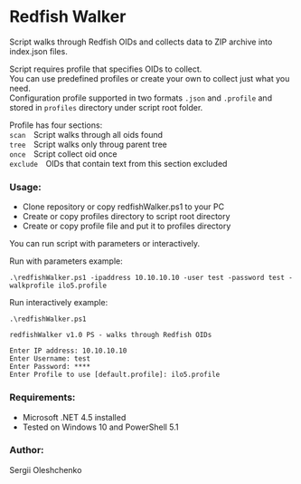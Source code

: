 Redfish Walker
==============
Script walks through Redfish OIDs and collects data to ZIP archive into index.json files.

Script requires profile that specifies OIDs to collect.<br>
You can use predefined profiles or create your own to collect just what you need.<br>
Configuration profile supported in two formats `.json` and `.profile` and stored in `profiles` directory under script root folder.<br>

Profile has four sections:<br>
`scan`&emsp;Script walks through all oids found<br> 
`tree`&emsp;Script walks only throug parent tree<br>
`once`&emsp;Script collect oid once<br>
`exclude`&emsp;OIDs that contain text from this section excluded<br>

### Usage:

- Clone repository or copy redfishWalker.ps1 to your PC<br>
- Create or copy profiles directory to script root directory<br>
- Create or copy profile file and put it to profiles directory<br>

You can run script with parameters or interactively.

Run with parameters example:

```
.\redfishWalker.ps1 -ipaddress 10.10.10.10 -user test -password test -walkprofile ilo5.profile
```

Run interactively example:

```
.\redfishWalker.ps1

redfishWalker v1.0 PS - walks through Redfish OIDs

Enter IP address: 10.10.10.10
Enter Username: test
Enter Password: ****
Enter Profile to use [default.profile]: ilo5.profile
```

### Requirements:
* Microsoft .NET 4.5 installed
* Tested on Windows 10 and PowerShell 5.1

### Author:
Sergii Oleshchenko<br/>
